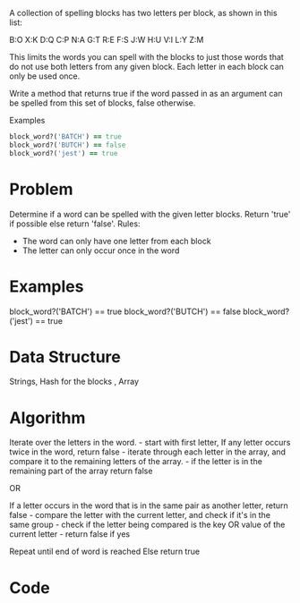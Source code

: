 A collection of spelling blocks has two letters per block, as shown in this list:

B:O   X:K   D:Q   C:P   N:A
G:T   R:E   F:S   J:W   H:U
V:I   L:Y   Z:M

This limits the words you can spell with the blocks to just those words that do not use both letters from any given block. Each letter in each block can only be used once.

Write a method that returns true if the word passed in as an argument can be spelled from this set of blocks, false otherwise.

Examples
```ruby
block_word?('BATCH') == true
block_word?('BUTCH') == false
block_word?('jest') == true
```

  # Problem
  Determine if a word can be spelled with the given letter blocks. Return 'true' if possible else return 'false'.
  Rules: 
  - The word can only have one letter from each block
  - The letter can only occur once in the word
  

  # Examples
  block_word?('BATCH') == true
  block_word?('BUTCH') == false
  block_word?('jest') == true

  # Data Structure

  Strings, Hash for the blocks
  , Array

  # Algorithm

  Iterate over the letters in the word. 
    - start with first letter, 
    If any letter occurs twice in the word, return false
      - iterate through each letter in the array, and compare it to the remaining letters of the array. 
      - if the letter is in the remaining part of the array return false
  
 
  OR

  If a letter occurs in the word that is in the same pair as another letter, return false
    - compare the letter with the current letter, and check if it's in the same group
      - check if the letter being compared is the key OR value of the current letter
    - return false if yes
 
 Repeat until end of word is reached
  Else return true

  # Code